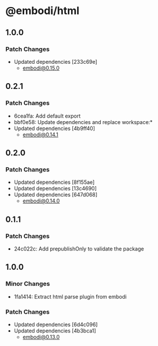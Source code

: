 # @embodi/html

## 1.0.0

### Patch Changes

- Updated dependencies [233c69e]
  - embodi@0.15.0

## 0.2.1

### Patch Changes

- 6cea1fa: Add default export
- bbf0e58: Update dependencies and replace workspace:\*
- Updated dependencies [4b9ff40]
  - embodi@0.14.1

## 0.2.0

### Patch Changes

- Updated dependencies [8f155ae]
- Updated dependencies [13c4690]
- Updated dependencies [647d068]
  - embodi@0.14.0

## 0.1.1

### Patch Changes

- 24c022c: Add prepublishOnly to validate the package

## 1.0.0

### Minor Changes

- 1fa1414: Extract html parse plugin from embodi

### Patch Changes

- Updated dependencies [6d4c096]
- Updated dependencies [4b3bca1]
  - embodi@0.13.0
